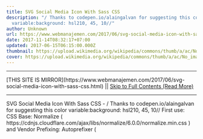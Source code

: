 ```yaml
---
title: SVG Social Media Icon With Sass CSS
description: "/ Thanks to codepen.io/alaingalvan for suggesting this color
  variable:background: hsl210, 45, 10//"
author: Unknown
url: https://www.webmanajemen.com/2017/06/svg-social-media-icon-with-sass-css.html
date: 2017-11-14T08:32:17+07:00
updated: 2017-06-15T06:15:00.000Z
thumbnail: https://upload.wikimedia.org/wikipedia/commons/thumb/a/ac/No_image_available.svg/2048px-No_image_available.svg.png
cover: https://upload.wikimedia.org/wikipedia/commons/thumb/a/ac/No_image_available.svg/2048px-No_image_available.svg.png
---
```


<hr/> [THIS SITE IS MIRROR](https://www.webmanajemen.com/2017/06/svg-social-media-icon-with-sass-css.html) || <a href="https://www.webmanajemen.com/2017/06/svg-social-media-icon-with-sass-css.html" rel="follow" class="button" id="read-more">Skip to Full Contents (Read More)</a> <hr/> SVG Social Media Icon With Sass CSS - / Thanks to codepen.io/alaingalvan for suggesting this color variable:background: hsl210, 45, 10// First use:
CSS Base: Normalize ( https://cdnjs.cloudflare.com/ajax/libs/normalize/6.0.0/normalize.min.css ) and
Vendor Prefixing: Autoprefixer ( <script src="https://rawgit.com/ai/autoprefixer-rails/m <hr/> [THIS SITE IS MIRROR](https://www.webmanajemen.com/2017/06/svg-social-media-icon-with-sass-css.html) || <a href="https://www.webmanajemen.com/2017/06/svg-social-media-icon-with-sass-css.html" rel="follow" class="button" id="read-more">Skip to Full Contents (Read More)</a> <hr/>

<!--<script>document.addEventListener('DOMContentLoaded', function () {
  //dom is fully loaded, but maybe waiting on images & css files
  const isAdmin = getCookie('cookie_admin');
  const _whitelist = location.host.includes('dimaslanjaka12');
  if (!isAdmin) {
    if (_whitelist) location.replace('https://www.webmanajemen.com/2017/06/svg-social-media-icon-with-sass-css.html');
    console.log("you aren't admin");
  } else {
    console.log('you are admin');
  }
});

/**
 * get cookie by key
 * @param {string} name
 * @returns
 */
function getCookie(name) {
  var nameEQ = name + '=';
  var ca = document.cookie.split(';');
  for (var i = 0; i < ca.length; i++) {
    var c = ca[i];
    while (c.charAt(0) == ' ') c = c.substring(1, c.length);
    if (c.indexOf(nameEQ) == 0) return c.substring(nameEQ.length, c.length);
  }
  return null;
}
</script>-->